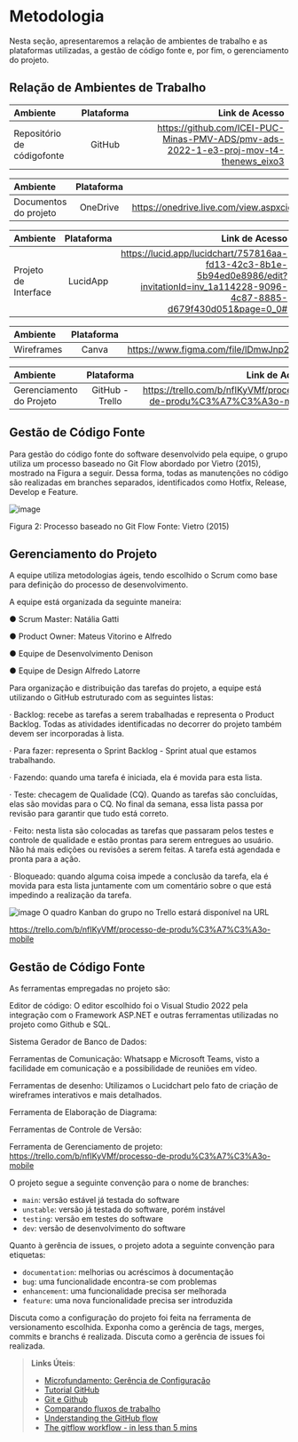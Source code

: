 
# Metodologia

Nesta seção, apresentaremos a relação de ambientes de trabalho e as plataformas utilizadas, a gestão de código fonte e, por fim, o gerenciamento do projeto. 

## Relação de Ambientes de Trabalho


|   Ambiente   |  Plataforma  |    Link de Acesso    |
| :---         |     :---:      |          ---: |
| Repositório de códigofonte  | GitHub     | https://github.com/ICEI-PUC-Minas-PMV-ADS/pmv-ads-2022-1-e3-proj-mov-t4-thenews_eixo3    |



|   Ambiente   |  Plataforma  |     Link de Acesso    |
| :---         |     :---:      |          ---: |
|Documentos do projeto| OneDrive     | https://onedrive.live.com/view.aspxcid=0&resid=8A9B463EDDC34DF5!1659&origin=DigestEmail&extension=extension&e=QzUS16aUq0WfdCT91RUgFA&at=20    |


|   Ambiente   |  Plataforma  |     Link de Acesso    |
| :---         |     :---:      |          ---: |
| Projeto de Interface  | LucidApp     | https://lucid.app/lucidchart/757816aa-fd13-42c3-8b1e-5b94ed0e8986/edit?invitationId=inv_1a114228-9096-4c87-8885-d679f430d051&page=0_0#  |



|   Ambiente   |  Plataforma  |     Link de Acesso    |
| :---         |     :---:      |          ---: |
|Wireframes | Canva    | https://www.figma.com/file/lDmwJnp26j3yHD8165F2Iy/TheNews  |




|   Ambiente   |  Plataforma  |     Link de Acesso    |
| :---         |     :---:      |          ---: |
|Gerenciamento do Projeto | GitHub - Trello    | https://trello.com/b/nfIKyVMf/processo-de-produ%C3%A7%C3%A3o-mobile  |

## Gestão de Código Fonte

Para gestão do código fonte do software desenvolvido pela equipe, o grupo utiliza um processo baseado no Git Flow abordado por Vietro (2015), mostrado na Figura a seguir. Dessa forma, todas as manutenções no código são realizadas em branches separados, identificados como Hotfix, Release, Develop e Feature.


![image](https://user-images.githubusercontent.com/83511889/161430696-ce80b1b5-f13a-4b2d-bdf3-91101647040c.png)

Figura 2: Processo baseado no Git Flow
Fonte: Vietro (2015)

## Gerenciamento do Projeto

A equipe utiliza metodologias ágeis, tendo escolhido o Scrum como base para definição do processo de desenvolvimento.

A equipe está organizada da seguinte maneira:

● Scrum Master: Natália Gatti

● Product Owner: Mateus Vitorino e Alfredo

● Equipe de Desenvolvimento Denison

● Equipe de Design Alfredo Latorre

Para organização e distribuição das tarefas do projeto, a equipe está utilizando o GitHub estruturado com as seguintes listas:

· Backlog: recebe as tarefas a serem trabalhadas e representa o Product Backlog. Todas as atividades identificadas no decorrer do projeto também devem ser incorporadas à lista.

· Para fazer: representa o Sprint Backlog - Sprint atual que estamos trabalhando.

· Fazendo: quando uma tarefa é iniciada, ela é movida para esta lista.

· Teste: checagem de Qualidade (CQ). Quando as tarefas são concluídas, elas são movidas para o CQ. No final da semana, essa lista passa por revisão para garantir que tudo está correto.

· Feito: nesta lista são colocadas as tarefas que passaram pelos testes e controle de qualidade e estão prontas para serem entregues ao usuário. Não há mais edições ou revisões a serem feitas. A tarefa está agendada e pronta para a ação.

· Bloqueado: quando alguma coisa impede a conclusão da tarefa, ela é movida para esta lista juntamente com um comentário sobre o que está impedindo a realização da tarefa.



![image](https://user-images.githubusercontent.com/83511889/161430758-2528ccce-f1bf-42e5-9e1f-1834b4de3f2a.png)
O quadro Kanban do grupo no Trello estará disponível na URL

https://trello.com/b/nfIKyVMf/processo-de-produ%C3%A7%C3%A3o-mobile



## Gestão de Código Fonte

As ferramentas empregadas no projeto são:

Editor de código: O editor escolhido foi o Visual Studio 2022 pela integração com o Framework ASP.NET e outras ferramentas utilizadas no projeto como Github e SQL.

Sistema Gerador de Banco de Dados:

Ferramentas de Comunicação: Whatsapp e Microsoft Teams, visto a facilidade em comunicação e a possibilidade de reuniões em vídeo.

Ferramentas de desenho: Utilizamos o Lucidchart pelo fato de criação de wireframes interativos e mais detalhados.

Ferramenta de Elaboração de Diagrama: 

Ferramentas de Controle de Versão:

Ferramenta de Gerenciamento de projeto: https://trello.com/b/nfIKyVMf/processo-de-produ%C3%A7%C3%A3o-mobile

O projeto segue a seguinte convenção para o nome de branches:

- `main`: versão estável já testada do software
- `unstable`: versão já testada do software, porém instável
- `testing`: versão em testes do software
- `dev`: versão de desenvolvimento do software

Quanto à gerência de issues, o projeto adota a seguinte convenção para
etiquetas:

- `documentation`: melhorias ou acréscimos à documentação
- `bug`: uma funcionalidade encontra-se com problemas
- `enhancement`: uma funcionalidade precisa ser melhorada
- `feature`: uma nova funcionalidade precisa ser introduzida

Discuta como a configuração do projeto foi feita na ferramenta de versionamento escolhida. Exponha como a gerência de tags, merges, commits e branchs é realizada. Discuta como a gerência de issues foi realizada.

> **Links Úteis**:
> - [Microfundamento: Gerência de Configuração](https://pucminas.instructure.com/courses/87878/)
> - [Tutorial GitHub](https://guides.github.com/activities/hello-world/)
> - [Git e Github](https://www.youtube.com/playlist?list=PLHz_AreHm4dm7ZULPAmadvNhH6vk9oNZA)
>  - [Comparando fluxos de trabalho](https://www.atlassian.com/br/git/tutorials/comparing-workflows)
> - [Understanding the GitHub flow](https://guides.github.com/introduction/flow/)
> - [The gitflow workflow - in less than 5 mins](https://www.youtube.com/watch?v=1SXpE08hvGs)


